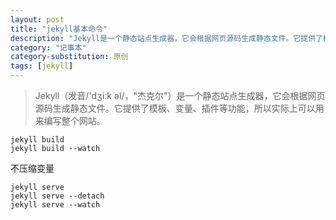 ```yaml
---
layout: post
title: "jekyll基本命令"
description: "Jekyll是一个静态站点生成器，它会根据网页源码生成静态文件。它提供了模板、变量、插件等功能，所以实际上可以用来编写整个网站。"
category: "记事本"
category-substitution: 原创
tags: [jekyll]
---
```


>Jekyll（发音/'dʒiːk əl/，"杰克尔"）是一个静态站点生成器，它会根据网页源码生成静态文件。它提供了模板、变量、插件等功能，所以实际上可以用来编写整个网站。

	jekyll build
	jekyll build --watch

不压缩变量

	jekyll serve
	jekyll serve --detach
	jekyll serve --watch
